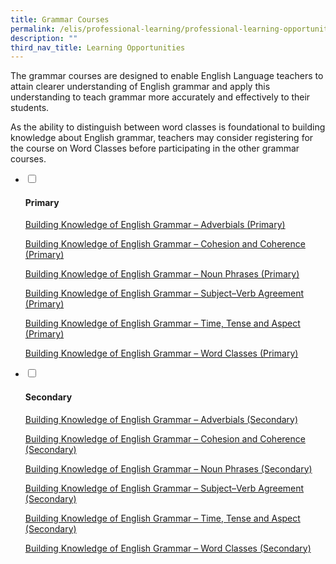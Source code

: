 ```yaml
---
title: Grammar Courses
permalink: /elis/professional-learning/professional-learning-opportunities/grammar-courses/
description: ""
third_nav_title: Learning Opportunities
---
```

The grammar courses are designed to enable English Language teachers to attain clearer understanding of English grammar and apply this understanding to teach grammar more accurately and effectively to their students.  
  
As the ability to distinguish between word classes is foundational to building knowledge about English grammar, teachers may consider registering for the course on Word Classes before participating in the other grammar courses.

<ul class="jekyllcodex_accordion">
  <li>
    <input type="checkbox" id="accordion1">
    <label for="accordion1"><h4>Primary</h4></label>
    <div>
			 <p><a href="/elis/professional-learning/professional-learning-opportunities/primary/adverbials/">Building Knowledge of English Grammar – Adverbials (Primary)</a></p>
			<p><a href="/elis/professional-learning/professional-learning-opportunities/primary/cohesion-and-coherence/">Building Knowledge of English Grammar – Cohesion and Coherence (Primary)</a></p>
			<p><a href="/elis/professional-learning/professional-learning-opportunities/primary/noun-phrases/">Building Knowledge of English Grammar – Noun Phrases (Primary)</a></p>
			<p><a href="/elis/professional-learning/professional-learning-opportunities/primary/subject-verb-agreement/">Building Knowledge of English Grammar – Subject–Verb Agreement (Primary)</a></p>
		 <p><a href="/elis/professional-learning/professional-learning-opportunities/primary/time-tense-and-aspect/">Building Knowledge of English Grammar – Time, Tense and Aspect (Primary)</a></p>
		<p><a href="/elis/professional-learning/professional-learning-opportunities/primary/word-classes/">Building Knowledge of English Grammar – Word Classes (Primary)</a></p>
    </div>
	</li>
	<li>
    <input type="checkbox" id="accordion2">
    <label for="accordion2"><h4>Secondary</h4></label>
    <div>
			 <p><a href="/elis/professional-learning/professional-learning-opportunities/secondary/adverbials/">Building Knowledge of English Grammar – Adverbials (Secondary)</a></p>
			<p><a href="/elis/professional-learning/professional-learning-opportunities/secondary/cohesion-and-coherence/">Building Knowledge of English Grammar – Cohesion and Coherence (Secondary)</a></p>
			<p><a href="/elis/professional-learning/professional-learning-opportunities/secondary/noun-phrases/">Building Knowledge of English Grammar – Noun Phrases (Secondary)</a></p>
			<p><a href="/elis/professional-learning/professional-learning-opportunities/secondary/subject-verb-agreement/">Building Knowledge of English Grammar – Subject–Verb Agreement (Secondary)</a></p>
		 <p><a href="/elis/professional-learning/professional-learning-opportunities/secondary/time-tense-and-aspect/">Building Knowledge of English Grammar – Time, Tense and Aspect (Secondary)</a></p>
		<p><a href="/elis/professional-learning/professional-learning-opportunities/secondary/word-classes/">Building Knowledge of English Grammar – Word Classes (Secondary)</a></p>
    </div>
	</li>  
</ul>